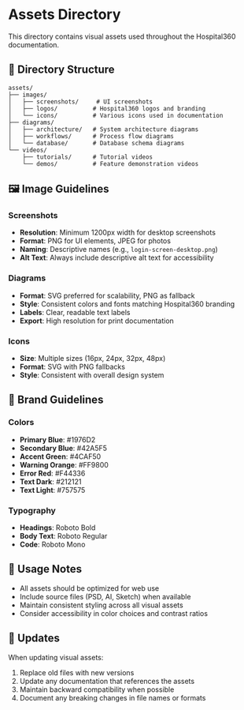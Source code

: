 # Assets Directory

This directory contains visual assets used throughout the Hospital360 documentation.

## 📁 Directory Structure

```
assets/
├── images/
│   ├── screenshots/     # UI screenshots
│   ├── logos/          # Hospital360 logos and branding
│   └── icons/          # Various icons used in documentation
├── diagrams/
│   ├── architecture/   # System architecture diagrams
│   ├── workflows/      # Process flow diagrams
│   └── database/       # Database schema diagrams
└── videos/
    ├── tutorials/      # Tutorial videos
    └── demos/          # Feature demonstration videos
```

## 🖼️ Image Guidelines

### Screenshots

- **Resolution**: Minimum 1200px width for desktop screenshots
- **Format**: PNG for UI elements, JPEG for photos
- **Naming**: Descriptive names (e.g., `login-screen-desktop.png`)
- **Alt Text**: Always include descriptive alt text for accessibility

### Diagrams

- **Format**: SVG preferred for scalability, PNG as fallback
- **Style**: Consistent colors and fonts matching Hospital360 branding
- **Labels**: Clear, readable text labels
- **Export**: High resolution for print documentation

### Icons

- **Size**: Multiple sizes (16px, 24px, 32px, 48px)
- **Format**: SVG with PNG fallbacks
- **Style**: Consistent with overall design system

## 🎨 Brand Guidelines

### Colors

- **Primary Blue**: #1976D2
- **Secondary Blue**: #42A5F5
- **Accent Green**: #4CAF50
- **Warning Orange**: #FF9800
- **Error Red**: #F44336
- **Text Dark**: #212121
- **Text Light**: #757575

### Typography

- **Headings**: Roboto Bold
- **Body Text**: Roboto Regular
- **Code**: Roboto Mono

## 📝 Usage Notes

- All assets should be optimized for web use
- Include source files (PSD, AI, Sketch) when available
- Maintain consistent styling across all visual assets
- Consider accessibility in color choices and contrast ratios

## 🔄 Updates

When updating visual assets:

1. Replace old files with new versions
2. Update any documentation that references the assets
3. Maintain backward compatibility when possible
4. Document any breaking changes in file names or formats